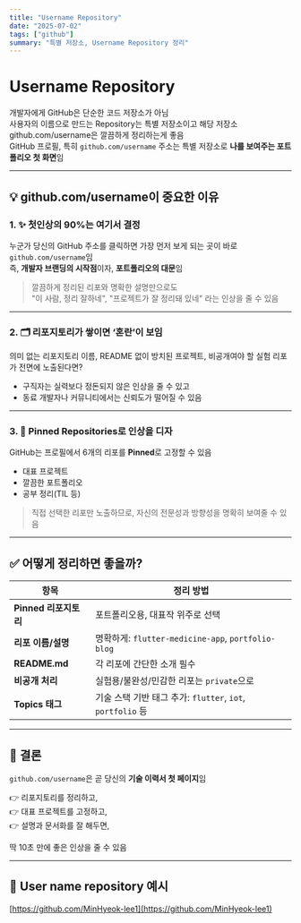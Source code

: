 ```yaml
---
title: "Username Repository"
date: "2025-07-02"
tags: ["github"]
summary: "특별 저장소, Username Repository 정리"
---
```


# Username Repository

개발자에게 GitHub은 단순한 코드 저장소가 아님  
사용자의 이름으로 만드는 Repository는 특별 저장소이고 해당 저장소 github.com/username은 깔끔하게 정리하는게 좋음  
GitHub 프로필, 특히 `github.com/username` 주소는 특별 저장소로 **나를 보여주는 포트폴리오 첫 화면**임

---

## 💡 github.com/username이 중요한 이유

### 1. ✨ 첫인상의 90%는 여기서 결정

누군가 당신의 GitHub 주소를 클릭하면 가장 먼저 보게 되는 곳이 바로 `github.com/username`임  
즉, **개발자 브랜딩의 시작점**이자, **포트폴리오의 대문**임

> 깔끔하게 정리된 리포와 명확한 설명만으로도  
> "이 사람, 정리 잘하네", "프로젝트가 잘 정리돼 있네" 라는 인상을 줄 수 있음

---

### 2. 🗂️ 리포지토리가 쌓이면 ‘혼란’이 보임

의미 없는 리포지토리 이름, README 없이 방치된 프로젝트, 비공개여야 할 실험 리포가 전면에 노출된다면?

- 구직자는 실력보다 정돈되지 않은 인상을 줄 수 있고
- 동료 개발자나 커뮤니티에서는 신뢰도가 떨어질 수 있음

---

### 3. 📌 Pinned Repositories로 인상을 디자

GitHub는 프로필에서 6개의 리포를 **Pinned**로 고정할 수 있음

- 대표 프로젝트
- 깔끔한 포트폴리오
- 공부 정리(TIL 등)

> 직접 선택한 리포만 노출하므로, 자신의 전문성과 방향성을 명확히 보여줄 수 있음

---

## ✅ 어떻게 정리하면 좋을까?

| 항목                  | 정리 방법                                                  |
| --------------------- | ---------------------------------------------------------- |
| **Pinned 리포지토리** | 포트폴리오용, 대표작 위주로 선택                           |
| **리포 이름/설명**    | 명확하게: `flutter-medicine-app`, `portfolio-blog`         |
| **README.md**         | 각 리포에 간단한 소개 필수                                 |
| **비공개 처리**       | 실험용/불완성/민감한 리포는 `private`으로                  |
| **Topics 태그**       | 기술 스택 기반 태그 추가: `flutter`, `iot`, `portfolio` 등 |

---

## 🎯 결론

`github.com/username`은 곧 당신의 **기술 이력서 첫 페이지**임

👉 리포지토리를 정리하고,  
👉 대표 프로젝트를 고정하고,  
👉 설명과 문서화를 잘 해두면,

딱 10초 만에 좋은 인상을 줄 수 있음

---

## 📌 User name repository 예시

[https://github.com/MinHyeok-lee1](https://github.com/MinHyeok-lee1)
